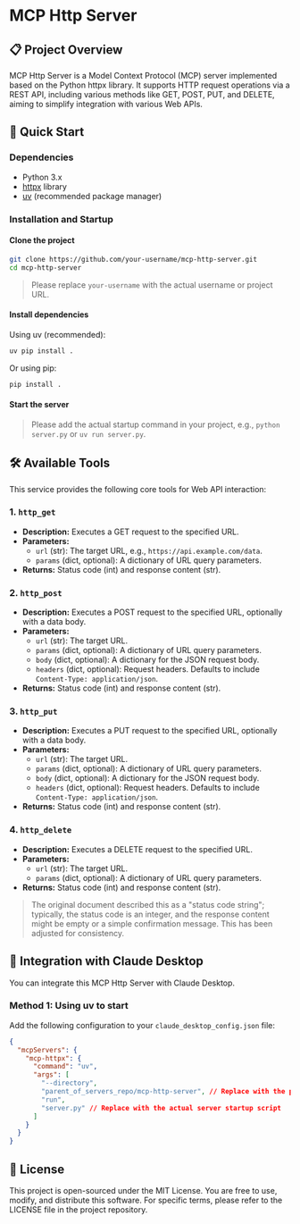 # MCP Http Server

## 📋 Project Overview

MCP Http Server is a Model Context Protocol (MCP) server implemented based on the Python httpx library. It supports HTTP request operations via a REST API, including various methods like GET, POST, PUT, and DELETE, aiming to simplify integration with various Web APIs.

<!-- Figure 1: MCP Http Server Overview -->

<!-- Figure 2: MCP Http Server Tool Example -->

## 🚀 Quick Start

### Dependencies

- Python 3.x
- [httpx](https://www.python-httpx.org/) library
- [uv](https://github.com/astral-sh/uv) (recommended package manager)

### Installation and Startup

#### Clone the project

```bash
git clone https://github.com/your-username/mcp-http-server.git
cd mcp-http-server
```
> Please replace `your-username` with the actual username or project URL.

#### Install dependencies

Using uv (recommended):

```bash
uv pip install .
```

Or using pip:

```bash
pip install .
```

#### Start the server

> Please add the actual startup command in your project, e.g., `python server.py` or `uv run server.py`.

## 🛠️ Available Tools

This service provides the following core tools for Web API interaction:

### 1. `http_get`

- **Description:** Executes a GET request to the specified URL.
- **Parameters:**
  - `url` (str): The target URL, e.g., `https://api.example.com/data`.
  - `params` (dict, optional): A dictionary of URL query parameters.
- **Returns:** Status code (int) and response content (str).

### 2. `http_post`

- **Description:** Executes a POST request to the specified URL, optionally with a data body.
- **Parameters:**
  - `url` (str): The target URL.
  - `params` (dict, optional): A dictionary of URL query parameters.
  - `body` (dict, optional): A dictionary for the JSON request body.
  - `headers` (dict, optional): Request headers. Defaults to include `Content-Type: application/json`.
- **Returns:** Status code (int) and response content (str).

### 3. `http_put`

- **Description:** Executes a PUT request to the specified URL, optionally with a data body.
- **Parameters:**
  - `url` (str): The target URL.
  - `params` (dict, optional): A dictionary of URL query parameters.
  - `body` (dict, optional): A dictionary for the JSON request body.
  - `headers` (dict, optional): Request headers. Defaults to include `Content-Type: application/json`.
- **Returns:** Status code (int) and response content (str).

### 4. `http_delete`

- **Description:** Executes a DELETE request to the specified URL.
- **Parameters:**
  - `url` (str): The target URL.
  - `params` (dict, optional): A dictionary of URL query parameters.
- **Returns:** Status code (int) and response content (str).

> The original document described this as a "status code string"; typically, the status code is an integer, and the response content might be empty or a simple confirmation message. This has been adjusted for consistency.

## 🤝 Integration with Claude Desktop

You can integrate this MCP Http Server with Claude Desktop.

### Method 1: Using uv to start

Add the following configuration to your `claude_desktop_config.json` file:

```json
{
  "mcpServers": {
    "mcp-httpx": {
      "command": "uv",
      "args": [
        "--directory",
        "parent_of_servers_repo/mcp-http-server", // Replace with the path to the parent directory of the mcp-http-server project
        "run",
        "server.py" // Replace with the actual server startup script
      ]
    }
  }
}
```

## 📜 License

This project is open-sourced under the MIT License. You are free to use, modify, and distribute this software. For specific terms, please refer to the LICENSE file in the project repository.